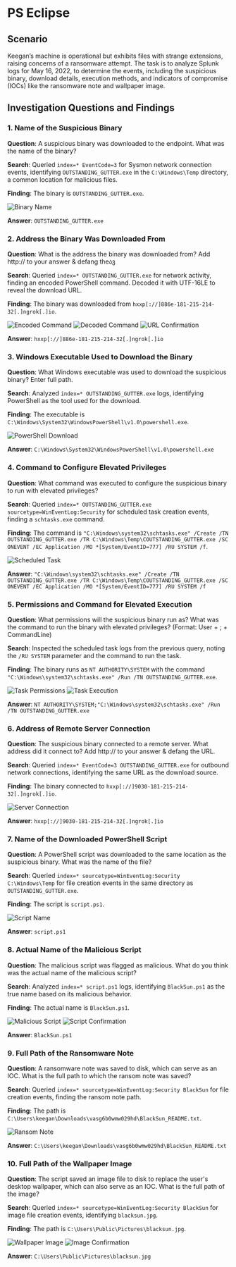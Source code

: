 # PS Eclipse

## Scenario

Keegan’s machine is operational but exhibits files with strange extensions, raising concerns of a ransomware attempt. The task is to analyze Splunk logs for May 16, 2022, to determine the events, including the suspicious binary, download details, execution methods, and indicators of compromise (IOCs) like the ransomware note and wallpaper image.

## Investigation Questions and Findings

### 1. Name of the Suspicious Binary
**Question**: A suspicious binary was downloaded to the endpoint. What was the name of the binary?

**Search**: Queried `index=* EventCode=3` for Sysmon network connection events, identifying `OUTSTANDING_GUTTER.exe` in the `C:\Windows\Temp` directory, a common location for malicious files.

**Finding**: The binary is `OUTSTANDING_GUTTER.exe`.

![Binary Name](screenshots/1.png)

**Answer**: `OUTSTANDING_GUTTER.exe`

### 2. Address the Binary Was Downloaded From
**Question**: What is the address the binary was downloaded from? Add http:// to your answer & defang theავ

**Search**: Queried `index=* OUTSTANDING_GUTTER.exe` for network activity, finding an encoded PowerShell command. Decoded it with UTF-16LE to reveal the download URL.

**Finding**: The binary was downloaded from `hxxp[://]886e-181-215-214-32[.]ngrok[.]io`.

![Encoded Command](screenshots/2.png)
![Decoded Command](screenshots/3.png)
![URL Confirmation](screenshots/4.png)

**Answer**: `hxxp[://]886e-181-215-214-32[.]ngrok[.]io`

### 3. Windows Executable Used to Download the Binary
**Question**: What Windows executable was used to download the suspicious binary? Enter full path.

**Search**: Analyzed `index=* OUTSTANDING_GUTTER.exe` logs, identifying PowerShell as the tool used for the download.

**Finding**: The executable is `C:\Windows\System32\WindowsPowerShell\v1.0\powershell.exe`.

![PowerShell Download](screenshots/5.png)

**Answer**: `C:\Windows\System32\WindowsPowerShell\v1.0\powershell.exe`

### 4. Command to Configure Elevated Privileges
**Question**: What command was executed to configure the suspicious binary to run with elevated privileges?

**Search**: Queried `index=* OUTSTANDING_GUTTER.exe sourcetype=WinEventLog:Security` for scheduled task creation events, finding a `schtasks.exe` command.

**Finding**: The command is `"C:\Windows\system32\schtasks.exe" /Create /TN OUTSTANDING_GUTTER.exe /TR C:\Windows\Temp\COUTSTANDING_GUTTER.exe /SC ONEVENT /EC Application /MO *[System/EventID=777] /RU SYSTEM /f`.

![Scheduled Task](screenshots/6.png)

**Answer**: `"C:\Windows\system32\schtasks.exe" /Create /TN OUTSTANDING_GUTTER.exe /TR C:\Windows\Temp\COUTSTANDING_GUTTER.exe /SC ONEVENT /EC Application /MO *[System/EventID=777] /RU SYSTEM /f`

### 5. Permissions and Command for Elevated Execution
**Question**: What permissions will the suspicious binary run as? What was the command to run the binary with elevated privileges? (Format: User + ; + CommandLine)

**Search**: Inspected the scheduled task logs from the previous query, noting the `/RU SYSTEM` parameter and the command to run the task.

**Finding**: The binary runs as `NT AUTHORITY\SYSTEM` with the command `"C:\Windows\system32\schtasks.exe" /Run /TN OUTSTANDING_GUTTER.exe`.

![Task Permissions](screenshots/7.png)
![Task Execution](screenshots/8.png)

**Answer**: `NT AUTHORITY\SYSTEM;"C:\Windows\system32\schtasks.exe" /Run /TN OUTSTANDING_GUTTER.exe`

### 6. Address of Remote Server Connection
**Question**: The suspicious binary connected to a remote server. What address did it connect to? Add http:// to your answer & defang the URL.

**Search**: Queried `index=* EventCode=3 OUTSTANDING_GUTTER.exe` for outbound network connections, identifying the same URL as the download source.

**Finding**: The binary connected to `hxxp[://]9030-181-215-214-32[.]ngrok[.]io`.

![Server Connection](screenshots/9.png)

**Answer**: `hxxp[://]9030-181-215-214-32[.]ngrok[.]io`

### 7. Name of the Downloaded PowerShell Script
**Question**: A PowerShell script was downloaded to the same location as the suspicious binary. What was the name of the file?

**Search**: Queried `index=* sourcetype=WinEventLog:Security C:\Windows\Temp` for file creation events in the same directory as `OUTSTANDING_GUTTER.exe`.

**Finding**: The script is `script.ps1`.

![Script Name](screenshots/10.png)

**Answer**: `script.ps1`

### 8. Actual Name of the Malicious Script
**Question**: The malicious script was flagged as malicious. What do you think was the actual name of the malicious script?

**Search**: Analyzed `index=* script.ps1` logs, identifying `BlackSun.ps1` as the true name based on its malicious behavior.

**Finding**: The actual name is `BlackSun.ps1`.

![Malicious Script](screenshots/11.png)
![Script Confirmation](screenshots/12.png)

**Answer**: `BlackSun.ps1`

### 9. Full Path of the Ransomware Note
**Question**: A ransomware note was saved to disk, which can serve as an IOC. What is the full path to which the ransom note was saved?

**Search**: Queried `index=* sourcetype=WinEventLog:Security BlackSun` for file creation events, finding the ransom note path.

**Finding**: The path is `C:\Users\keegan\Downloads\vasg6b0wmw029hd\BlackSun_README.txt`.

![Ransom Note](screenshots/13.png)

**Answer**: `C:\Users\keegan\Downloads\vasg6b0wmw029hd\BlackSun_README.txt`

### 10. Full Path of the Wallpaper Image
**Question**: The script saved an image file to disk to replace the user's desktop wallpaper, which can also serve as an IOC. What is the full path of the image?

**Search**: Queried `index=* sourcetype=WinEventLog:Security BlackSun` for image file creation events, identifying `blacksun.jpg`.

**Finding**: The path is `C:\Users\Public\Pictures\blacksun.jpg`.

![Wallpaper Image](screenshots/14.png)
![Image Confirmation](screenshots/15.png)

**Answer**: `C:\Users\Public\Pictures\blacksun.jpg`

